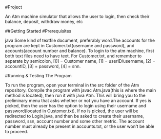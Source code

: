 
#Project

An Atm machine simulator that allows the user to login, then check their balance, deposit, withdraw money, etc

##Getting Started
#Prerequisites

java
Some kind of textfile document, preferably
word.The accounts for the program are kept in
Customer.txt(username and password), and
accounts(account number and balance). To login
to the atm machine, first both text files need
to have text.  For Customer.txt, and remember
to separate by semicolon, [0] = Customer name,
[1] = userID/username, [2] = accountID, [3] =
password, [4] = snn.

#Running & Testing The Program

To run the program, open your terminal in the
src folder of the Atm repository. Compile the
program with javac Atm.java(this is where the
main method is located), then run it with java
Atm. This will bring you to the preliminary
menu that asks whether or not you have an
account. If yes is picked, then the user has
the option to login using their username and
password(located in Customer.txt). If no is
picked, the user will be redirected to
Login.java, and then be asked to create their
username, password, ssn, account number and
some other metric. The account number must
already be present in accounts.txt, or the user
won't be able to proceed.
